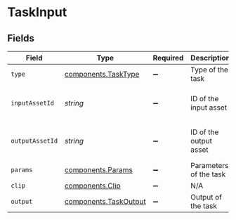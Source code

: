 # TaskInput


## Fields

| Field                                                          | Type                                                           | Required                                                       | Description                                                    | Example                                                        |
| -------------------------------------------------------------- | -------------------------------------------------------------- | -------------------------------------------------------------- | -------------------------------------------------------------- | -------------------------------------------------------------- |
| `type`                                                         | [components.TaskType](../../models/components/tasktype.md)     | :heavy_minus_sign:                                             | Type of the task                                               |                                                                |
| `inputAssetId`                                                 | *string*                                                       | :heavy_minus_sign:                                             | ID of the input asset                                          | 09F8B46C-61A0-4254-9875-F71F4C605BC7                           |
| `outputAssetId`                                                | *string*                                                       | :heavy_minus_sign:                                             | ID of the output asset                                         | 09F8B46C-61A0-4254-9875-F71F4C605BC7                           |
| `params`                                                       | [components.Params](../../models/components/params.md)         | :heavy_minus_sign:                                             | Parameters of the task                                         |                                                                |
| `clip`                                                         | [components.Clip](../../models/components/clip.md)             | :heavy_minus_sign:                                             | N/A                                                            |                                                                |
| `output`                                                       | [components.TaskOutput](../../models/components/taskoutput.md) | :heavy_minus_sign:                                             | Output of the task                                             |                                                                |
